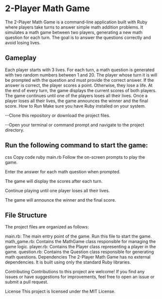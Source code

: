 
# 2-Player Math Game
The 2-Player Math Game is a command-line application built with Ruby where players take turns to answer simple math addition problems. It simulates a math game between two players, generating a new math question for each turn. The goal is to answer the questions correctly and avoid losing lives.

## Gameplay
Each player starts with 3 lives.
For each turn, a math question is generated with two random numbers between 1 and 20.
The player whose turn it is will be prompted with the question and must provide the correct answer.
If the answer is correct, the player scores a point. Otherwise, they lose a life.
At the end of every turn, the game displays the current scores of both players.
The game continues until one of the players loses all their lives.
Once a player loses all their lives, the game announces the winner and the final score.
How to Run
Make sure you have Ruby installed on your system.

--Clone this repository or download the project files.

--Open your terminal or command prompt and navigate to the project directory.

## Run the following command to start the game:

css
Copy code
ruby main.rb
Follow the on-screen prompts to play the game.

Enter the answer for each math question when prompted.

The game will display the scores after each turn.

Continue playing until one player loses all their lives.

The game will announce the winner and the final score.

## File Structure
The project files are organized as follows:

main.rb: The main entry point of the game. Run this file to start the game.
math_game.rb: Contains the MathGame class responsible for managing the game logic.
player.rb: Contains the Player class representing a player in the game.
question.rb: Contains the Question class responsible for generating math questions.
Dependencies
The 2-Player Math Game has no external dependencies. It is built using only the standard Ruby libraries.

Contributing
Contributions to this project are welcome! If you find any issues or have suggestions for improvements, feel free to open an issue or submit a pull request.

License
This project is licensed under the MIT License.

